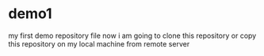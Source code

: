 # demo1
my first demo repository file
now i am going to clone this repository or copy this repository on my local machine from remote server
